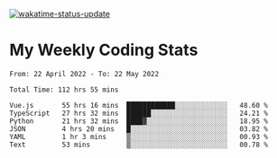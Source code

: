 [![wakatime-status-update](https://github.com/noopurphalak/noopurphalak/workflows/wakatime-status-update/badge.svg)](https://github.com/noopurphalak/noopurphalak/actions/workflows/main.yml)

# My Weekly Coding Stats

<!--START_SECTION:waka-->

```text
From: 22 April 2022 - To: 22 May 2022

Total Time: 112 hrs 55 mins

Vue.js       55 hrs 16 mins  ████████████░░░░░░░░░░░░░   48.60 %
TypeScript   27 hrs 32 mins  ██████░░░░░░░░░░░░░░░░░░░   24.21 %
Python       21 hrs 32 mins  ████▓░░░░░░░░░░░░░░░░░░░░   18.95 %
JSON         4 hrs 20 mins   █░░░░░░░░░░░░░░░░░░░░░░░░   03.82 %
YAML         1 hr 3 mins     ▒░░░░░░░░░░░░░░░░░░░░░░░░   00.93 %
Text         53 mins         ▒░░░░░░░░░░░░░░░░░░░░░░░░   00.78 %
```

<!--END_SECTION:waka-->
